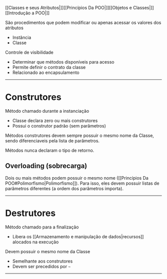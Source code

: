 [[Classes e seus Atributos|]][[Princípios Da POO|]][[Objetos e Classes|]][[Introdução a POO|]]

São procedimentos que podem modificar ou apenas acessar os valores dos atributos
+ Instância
+ Classe

Controle de visibilidade
+ Determinar que métodos disponíveis para acesso
+ Permite definir o contrato da classe
+ Relacionado ao encapsulamento

---
# Construtores
Método chamado durante a instanciação
+ Classe declara zero ou mais construtores
+ Possui o construtor padrão (sem parâmetros)

Métodos construtores devem sempre possuir o mesmo nome da Classe, sendo diferenciaveis pela lista de parâmetros.

Métodos nunca declaram o tipo de retorno.

## Overloading (sobrecarga)
Dois ou mais métodos podem possuir o mesmo nome ([[Princípios Da POO#Polimorfismo|Polimorfismo]]). Para isso, eles devem possuir listas de parâmetros diferentes (a ordem dos parâmetros importa).

---
# Destrutores
Método chamado para a finalização
+ Libera os [[Armazenamento e manipulação de dados|recursos]] alocados na execução

Devem possuir o mesmo nome da Classe
+ Semelhante aos construtores
+ Devem ser precedidos por `~`

---